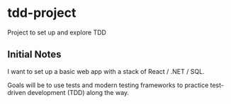 # tdd-project
Project to set up and explore TDD

## Initial Notes
I want to set up a basic web app with a stack of React / .NET / SQL.

Goals will be to use tests and modern testing frameworks to practice test-driven development (TDD) along the way.
